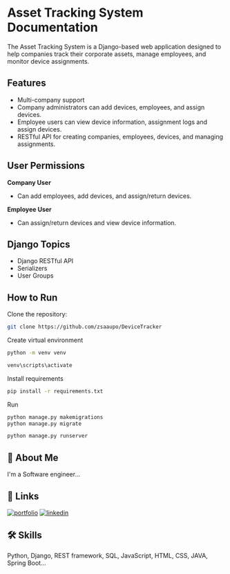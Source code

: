 # Asset Tracking System Documentation

The Asset Tracking System is a Django-based web application designed to help companies track their corporate assets, manage employees, and monitor device assignments.


## Features

- Multi-company support
- Company administrators can add devices, employees, and assign devices.
- Employee users can view device information, assignment logs and assign devices.
- RESTful API for creating companies, employees, devices, and managing assignments.

## User Permissions
**Company User**
- Can add employees, add devices, and assign/return devices.

**Employee User**
- Can assign/return devices and view device information.


## Django Topics

- Django RESTful API
- Serializers
- User Groups


## How to Run

Clone the repository:

```bash
git clone https://github.com/zsaaupo/DeviceTracker
```

Create virtual environment

```bash
python -m venv venv

venv\scripts\activate
```

Install requirements

```bash
pip install -r requirements.txt
```

Run
```bash
python manage.py makemigrations
python manage.py migrate

python manage.py runserver
```

## 🚀 About Me
I'm a Software engineer...


## 🔗 Links
[![portfolio](https://img.shields.io/badge/my_portfolio-000?style=for-the-badge&logo=ko-fi&logoColor=white)](https://zsaaupo.my.canva.site/)
[![linkedin](https://img.shields.io/badge/linkedin-0A66C2?style=for-the-badge&logo=linkedin&logoColor=white)](https://www.linkedin.com/in/zsaaupo/)

## 🛠 Skills
Python, Django, REST framework, SQL, JavaScript, HTML, CSS, JAVA, Spring Boot...
